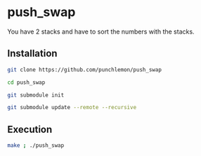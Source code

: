 # push_swap
You have 2 stacks and have to sort the numbers with the stacks.
## Installation
```bash
git clone https://github.com/punchlemon/push_swap
```
```bash
cd push_swap
```
```bash
git submodule init
```
```bash
git submodule update --remote --recursive
```
## Execution
```bash
make ; ./push_swap
```

